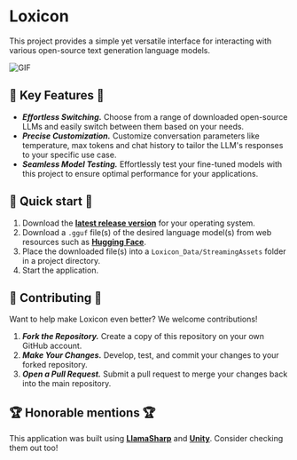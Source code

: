 # Loxicon

This project provides a simple yet versatile interface for interacting with various open-source text generation language models.

![GIF](https://github.com/user-attachments/assets/7f62859e-6278-4e07-a21b-92ef5cefc4fb)


## 🔑 Key Features 🔑

* ***Effortless Switching.*** Choose from a range of downloaded open-source LLMs and easily switch between them based on your needs.
* ***Precise Customization.*** Customize conversation parameters like temperature, max tokens and chat history to tailor the LLM's responses to your specific use case.
* ***Seamless Model Testing.*** Effortlessly test your fine-tuned models with this project to ensure optimal performance for your applications.

## 🪽 Quick start 🪽

1. Download the **[latest release version](https://github.com/invisiofficial/Loxicon/releases)** for your operating system.
2. Download a ```.gguf``` file(s) of the desired language model(s) from web resources such as **[Hugging Face](https://huggingface.co/)**.
3. Place the downloaded file(s) into a ```Loxicon_Data/StreamingAssets``` folder in a project directory.
4. Start the application.

## 🤝 Contributing 🤝

Want to help make Loxicon even better? We welcome contributions!

1. ***Fork the Repository.*** Create a copy of this repository on your own GitHub account.
3. ***Make Your Changes.*** Develop, test, and commit your changes to your forked repository.
4. ***Open a Pull Request.*** Submit a pull request to merge your changes back into the main repository.

## 🏆 Honorable mentions 🏆

This application was built using **[LlamaSharp](https://github.com/SciSharp/LLamaSharp)** and **[Unity](https://unity.com/)**. Consider checking them out too!
